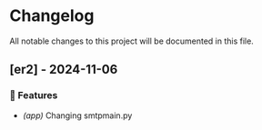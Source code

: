 # Changelog

All notable changes to this project will be documented in this file.

## [er2] - 2024-11-06

### 🚀 Features

- *(app)* Changing smtpmain.py

<!-- generated by git-cliff -->

